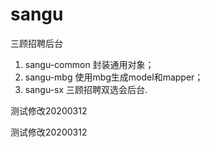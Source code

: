 # sangu
三顾招聘后台

1. sangu-common 封装通用对象；
2. sangu-mbg 使用mbg生成model和mapper；
3. sangu-sx 三顾招聘双选会后台.

测试修改20200312

测试修改20200312

